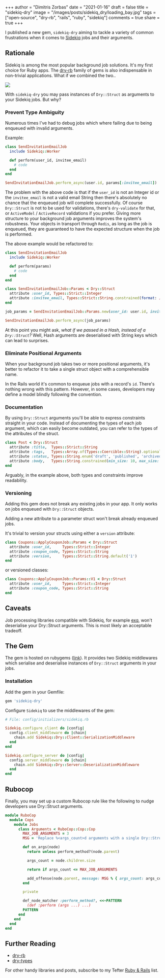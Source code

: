 +++
author = "Dimitris Zorbas"
date = "2021-01-16"
draft = false
title = "sidekiq-dry"
image = "/images/posts/sidekiq_dry/loading_bay.jpg"
tags = ["open-source", "dry-rb", "rails", "ruby", "sidekiq"]
comments = true
share = true
+++


I published a new gem, `sidekiq-dry` aiming to tackle a variety of
common frustrations when it comes to [Sidekiq][sidekiq] jobs and their arguments.

<!--more-->

## Rationale

Sidekiq is among the most popular background job solutions. It's my
first choice for Ruby apps. The [dry-rb][dry-rb] family of gems is also
indispensable in non-trivial applications. What if we combined the two..

<img src="/images/posts/sidekiq_dry/scientists.jpg" class="img-medium">

With `sidekiq-dry` you may pass instances of `Dry::Struct` as arguments
to your Sidekiq jobs. But why?

### Prevent Type Ambiguity

Numerous times I've had to debug jobs which where failing due to being
enqueued with invalid arguments.

Example:

```ruby
class SendInvitationEmailJob
  include Sidekiq::Worker

  def perform(user_id, invitee_email)
    # code
  end
end
```

```ruby
SendInvitationEmailJob.perform_async(user.id, params[:invitee_email])
```

The problem with the above code is that if the `user_id` is not an
Integer id or the `invitee_email` is not a valid email String then
there's absolutely no chance that the enqueued job will complete
successfully. Of course `Dry::Struct` is not to be used for validations,
there's `dry-validate` for that, or `ActiveModel` / `ActiveRecord`
validations if you prefer. Giving more structure to your
background job arguments improves the system's robustness. Your objects
in transport through `Redis`, as long as the job is enqueued, they are
guaranteed to have the expected structure when the job is performed.

The above example would be refactored to:

```ruby
class SendInvitationEmailJob
  include Sidekiq::Worker

  def perform(params)
    # code
  end
end
```

```ruby
class SendInvitationEmailJob::Params < Dry::Struct
  attribute :user_id, Types::Strict::Integer
  attribute :invitee_email, Types::Strict::String.constrained(format: /\A[\w+\-.]+@[a-z\d\-]+(\.[a-z]+)*\.[a-z]+\z/i)
end
```

```ruby
job_params = SendInvitationEmailJob::Params.new(user_id: user.id, invitee_email: params[:invitee_email])

SendInvitationEmailJob.perform_async(job_params)
```

At this point you might ask, _what if we passed in a Hash, instead of a `Dry::Struct`?_
Well, Hash arguments are deserialised with String keys which can lead to surprises.

### Eliminate Positional Arguments

When your background job takes two or more positional arguments, it's
better to refactor it to take a single struct object with a
comprehensible name.

In the Rails world it's common to enqueue jobs with a record's `id`.
There's nothing wrong with this pattern. However, in some cases, developers may define a
model blindly following the convention.

### Documentation

By using `Dry::Struct` arguments you'll be able to express constraints
straight in your code. Instead of documenting the types of each job argument,
which can easily become outdated, you can refer to the types of the attributes of the struct.

```ruby
class Post < Dry::Struct
  attribute :title,  Types::Strict::String
  attribute :tags,   Types::Array.of(Types::Coercible::String).optional
  attribute :status, Types::String.enum('draft', 'published', 'archived')
  attribute :body,   Types::String.constrained(min_size: 10, max_size: 10_000)
end
```

Arguably, in the example above, both types and constraints improve readability.

### Versioning
Adding this gem does not break any existing jobs in your app.
It only works on jobs enqueued with `Dry::Struct` objects.

Adding a new attribute to a parameter struct won't break already enqueued jobs.

It's trivial to version your structs using either a `version` attribute:

```ruby
class Coupons::ApplyCouponJob::Params < Dry::Struct
  attribute :user_id,     Types::Strict::Integer
  attribute :coupon_code, Types::Strict::String
  attribute :version,     Types::Strict::String.default('1')
end
```

or versioned classes:

```ruby
class Coupons::ApplyCouponJob::Params::V1 < Dry::Struct
  attribute :user_id,     Types::Strict::Integer
  attribute :coupon_code, Types::Strict::String
end
```

## Caveats

Job processing libraries compatible with Sidekiq, for example
[exq][exq], won't deserialise your Dry::Struct arguments. This is most likely an acceptable tradeoff.

## The Gem

The gem is hosted on rubygems ([link][gem]). It provides two Sidekiq
middlewares which serialise and deserialise instances of `Dry::Struct`
arguments in your jobs.

### Installation

Add the gem in your Gemfile:

```ruby
gem 'sidekiq-dry'
```

Configure `Sidekiq` to use the middlewares of the gem:

```ruby
# File: config/initializers/sidekiq.rb

Sidekiq.configure_client do |config|
  config.client_middleware do |chain|
    chain.add Sidekiq::Dry::Client::SerializationMiddleware
  end
end

Sidekiq.configure_server do |config|
  config.server_middleware do |chain|
    chain.add Sidekiq::Dry::Server::DeserializationMiddleware
  end
end
```

## Rubocop

Finally, you may set up a custom Rubocop rule like the following to
nudge developers use Dry::Struct arguments.

```ruby
module RuboCop
  module Cops
    module Jobs
      class Arguments < RuboCop::Cop::Cop
        MAX_JOB_ARGUMENTS = 3
        MSG = 'Replace %<args_count>d arguments with a single Dry::Struct'.freeze

        def on_args(node)
          return unless perform_method?(node.parent)

          args_count = node.children.size

          return if args_count <= MAX_JOB_ARGUMENTS

          add_offense(node.parent, message: MSG % { args_count: args_count })
        end

        private

        def_node_matcher :perform_method?, <<~PATTERN
          (def :perform (args ...) ...)
        PATTERN
      end
    end
  end
end
```

## Further Reading

* [dry-rb][dry-rb]
* [dry-types][dry-types]

For other handy libraries and posts, subscribe to my Tefter [Ruby & Rails][tefter-ruby] list.

[sidekiq]: https://hexdocs.pm/ecto/1.1.0/Ecto.Model.Callbacks.html
[gem]: https://rubygems.org/gems/sidekiq-dry
[dry-rb]: https://dry-rb.org/
[exq]: https://github.com/akira/exq
[tefter-ruby]: https://www.tefter.io/zorbash/lists/ruby-rails
[dry-types]: https://dry-rb.org/gems/dry-types/1.2/

<style>
.main-header {
  background-size: 32% auto;
}

.highlight {
  line-height: 20px;
}
</style>
